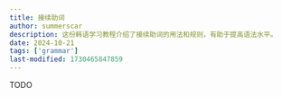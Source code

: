```yaml
---
title: 接续助词
author: summerscar
description: 这份韩语学习教程介绍了接续助词的用法和规则，有助于提高语法水平。
date: 2024-10-21
tags: ['grammar']
last-modified: 1730465847859
---
```

TODO
